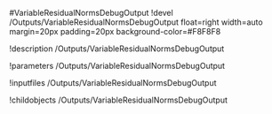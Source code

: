 <!-- MOOSE Object Documentation Stub: Remove this when content is added. -->
#VariableResidualNormsDebugOutput
!devel /Outputs/VariableResidualNormsDebugOutput float=right width=auto margin=20px padding=20px background-color=#F8F8F8

!description /Outputs/VariableResidualNormsDebugOutput

!parameters /Outputs/VariableResidualNormsDebugOutput

!inputfiles /Outputs/VariableResidualNormsDebugOutput

!childobjects /Outputs/VariableResidualNormsDebugOutput
